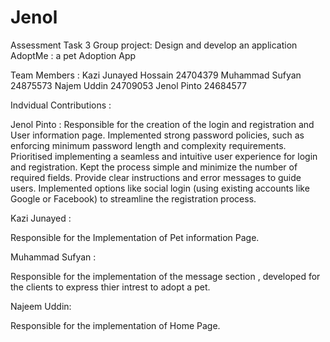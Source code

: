 # Jenol
Assessment Task 3
Group project: Design and develop an application
AdoptMe : a pet Adoption App 

Team Members :
Kazi Junayed Hossain 24704379
Muhammad Sufyan 24875573
Najem Uddin 24709053
Jenol Pinto 24684577

Indvidual Contributions :

Jenol Pinto :
Responsible for the creation of the login and registration  and User information page.
Implemented strong password policies, such as enforcing minimum password length and complexity requirements.
Prioritised implementing a seamless and intuitive user experience for login and registration. 
Kept the process simple and minimize the number of required fields. 
Provide clear instructions and error messages to guide users. 
Implemented options like social login (using existing accounts like Google or Facebook) to streamline the registration process.

Kazi Junayed : 

Responsible for the Implementation of Pet information Page.

Muhammad Sufyan :

Responsible for the implementation of the message section , developed for the clients to express thier intrest to adopt a pet.

Najeem Uddin: 

Responsible for the implementation of Home Page.
